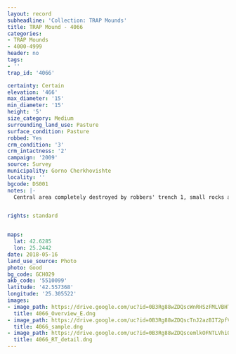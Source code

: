 ```yaml
---
layout: record
subheadline: 'Collection: TRAP Mounds'
title: TRAP Mound - 4066
categories:
- TRAP Mounds
- 4000-4999
header: no
tags:
- ''
trap_id: '4066'

certainty: Certain
elevation: '466'
max_diameter: '15'
min_diameter: '15'
height: '5'
size_category: Medium
surrounding_land_use: Pasture
surface_condition: Pasture
robbed: Yes
crm_condition: '3'
crm_intactness: '2'
campaign: '2009'
source: Survey
municipality: Gorno Cherkhovishte
locality: ''
bgcode: DS001
notes: |-
  Central area completely destroyed by robbers' trench 1, small rocks and sandy soil on surface.


rights: standard


maps:
  lat: 42.6285
  lon: 25.2442
date: 2018-05-16
land_use_source: Photo
photo: Good
bg_code: GCH029
akb_code: '5510099'
latitude: '42.557368'
longitude: '25.305522'
images:
- image_path: https://drive.google.com/uc?id=0B3Rg88wZDQscWnRHSzFMLVBHTUE
  title: 4066_Overview_E.dng
- image_path: https://drive.google.com/uc?id=0B3Rg88wZDQscTnJ2azBIT2pfVDA
  title: 4066_sample.dng
- image_path: https://drive.google.com/uc?id=0B3Rg88wZDQscemlkOFNTLVhiQkU
  title: 4066_RT_detail.dng
---
```

